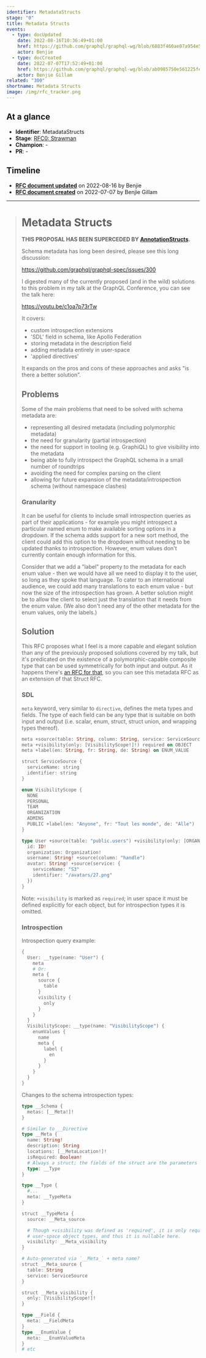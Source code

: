 ```yaml
---
identifier: MetadataStructs
stage: "0"
title: Metadata Structs
events:
  - type: docUpdated
    date: 2022-08-16T10:36:49+01:00
    href: https://github.com/graphql/graphql-wg/blob/6883f460ae07a954e5c9cc240bb280733e2a184b/rfcs/MetadataStructs.md
    actor: Benjie
  - type: docCreated
    date: 2022-07-07T17:52:49+01:00
    href: https://github.com/graphql/graphql-wg/blob/ab0985750e561225fedaf322157e974c631aadda/rfcs/MetadataStructs.md
    actor: Benjie Gillam
related: "300"
shortname: Metadata Structs
image: /img/rfc_tracker.png
---
```


## At a glance

- **Identifier**: MetadataStructs
- **Stage**: [RFC0: Strawman](https://github.com/graphql/graphql-spec/blob/main/CONTRIBUTING.md#stage-0-strawman)
- **Champion**: -
- **PR**: -

<!-- BEGIN_CUSTOM_TEXT -->



<!-- END_CUSTOM_TEXT -->

## Timeline

- **[RFC document updated](https://github.com/graphql/graphql-wg/blob/6883f460ae07a954e5c9cc240bb280733e2a184b/rfcs/MetadataStructs.md)** on 2022-08-16 by Benjie
- **[RFC document created](https://github.com/graphql/graphql-wg/blob/ab0985750e561225fedaf322157e974c631aadda/rfcs/MetadataStructs.md)** on 2022-07-07 by Benjie Gillam

<!-- VERBATIM -->

---

> # Metadata Structs
> 
> **THIS PROPOSAL HAS BEEN SUPERCEDED BY
> [AnnotationStructs](./AnnotationStructs.md).**
> 
> Schema metadata has long been desired, please see this long discussion:
> 
> https://github.com/graphql/graphql-spec/issues/300
> 
> I digested many of the currently proposed (and in the wild) solutions to this
> problem in my talk at the GraphQL Conference, you can see the talk here:
> 
> https://youtu.be/c1oa7p73rTw
> 
> It covers:
> 
> - custom introspection extensions
> - 'SDL' field in schema, like Apollo Federation
> - storing metadata in the description field
> - adding metadata entirely in user-space
> - 'applied directives'
> 
> It expands on the pros and cons of these approaches and asks "is there a better
> solution".
> 
> ## Problems
> 
> Some of the main problems that need to be solved with schema metadata are:
> 
> - representing all desired metadata (including polymorphic metadata)
> - the need for granularity (partial introspection)
> - the need for support in tooling (e.g. GraphiQL) to give visibility into the
>   metadata
> - being able to fully introspect the GraphQL schema in a small number of
>   roundtrips
> - avoiding the need for complex parsing on the client
> - allowing for future expansion of the metadata/introspection schema (without
>   namespace clashes)
> 
> ### Granularity
> 
> It can be useful for clients to include small introspection queries as part of
> their applications - for example you might introspect a particular named enum to
> make available sorting options in a dropdown. If the schema adds support for a
> new sort method, the client could add this option to the dropdown without
> needing to be updated thanks to introspection. However, enum values don't
> currently contain enough information for this.
> 
> Consider that we add a "label" property to the metadata for each enum value -
> then we would have all we need to display it to the user, so long as they spoke
> that language. To cater to an international audience, we could add many
> translations to each enum value - but now the size of the introspection has
> grown. A better solution might be to allow the client to select just the
> translation that it needs from the enum value. (We also don't need any of the
> other metadata for the enum values, only the labels.)
> 
> ## Solution
> 
> This RFC proposes what I feel is a more capable and elegant solution than any of
> the previously proposed solutions covered by my talk, but it's predicated on the
> existence of a polymorphic-capable composite type that can be used symmetrically
> for both input and output. As it happens there's [an RFC for that](./Struct.md),
> so you can see this metadata RFC as an extension of that Struct RFC.
> 
> ### SDL
> 
> `meta` keyword, very similar to `directive`, defines the meta types and fields.
> The type of each field can be any type that is suitable on both input and output
> (i.e. scalar, enum, struct, struct union, and wrapping types thereof).
> 
> ```graphql
> meta +source(table: String, column: String, service: ServiceSource) on OBJECT | FIELD_DEFINITION
> meta +visibility(only: [VisibilityScope!]!) required on OBJECT
> meta +label(en: String, fr: String, de: String) on ENUM_VALUE
> 
> struct ServiceSource {
>   serviceName: string
>   identifier: string
> }
> 
> enum VisibilityScope {
>   NONE
>   PERSONAL
>   TEAM
>   ORGANIZATION
>   ADMINS
>   PUBLIC +label(en: "Anyone", fr: "Tout les monde", de: "Alle")
> }
> 
> type User +source(table: "public.users") +visibility(only: [ORGANIZATION]) {
>   id: ID!
>   organization: Organization!
>   username: String! +source(column: "handle")
>   avatar: String! +source(service: {
>     serviceName: "S3"
>     identifier: "/avatars/27.png"
>   })
> }
> ```
> 
> Note: `+visibility` is marked as `required`; in user space it must be defined
> explicitly for each object, but for introspection types it is omitted.
> 
> ### Introspection
> 
> Introspection query example:
> 
> ```graphql
> {
>   User: __type(name: "User") {
>     meta
>     # Or:
>     meta {
>       source {
>         table
>       }
>       visibility {
>         only
>       }
>     }
>   }
>   VisibilityScope: __type(name: "VisibilityScope") {
>     enumValues {
>       name
>       meta {
>         label {
>           en
>         }
>       }
>     }
>   }
> }
> ```
> 
> Changes to the schema introspection types:
> 
> ```graphql
> type __Schema {
>   metas: [__Meta!]!
> }
> 
> # Similar to __Directive
> type __Meta {
>   name: String!
>   description: String
>   locations: [__MetaLocation!]!
>   isRequired: Boolean!
>   # Always a struct; the fields of the struct are the parameters of the meta
>   type: __Type
> }
> 
> type __Type {
>   #...
>   meta: __TypeMeta
> }
> 
> struct __TypeMeta {
>   source: __Meta_source
> 
>   # Though +visibility was defined as 'required', it is only required on
>   # user-space object types, and thus it is nullable here.
>   visibility: __Meta_visibility
> }
> 
> # Auto-generated via `__Meta_` + meta name?
> struct __Meta_source {
>   table: String
>   service: ServiceSource
> }
> 
> struct __Meta_visibility {
>   only: [VisibilityScope!]!
> }
> 
> type __Field {
>   meta: __FieldMeta
> }
> type __EnumValue {
>   meta: __EnumValueMeta
> }
> # etc
> ```
